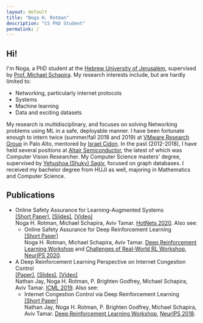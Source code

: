 ```yaml
---
layout: default
title: "Noga H. Rotman"
description: "CS PhD Student"
permalink: /
---
```

<div id="hi" class="section-text">
     <div class="section-title">
        <h2><span>Hi!</span></h2>
    </div>
    I'm Noga, a PhD student at the <a href="http://www.cs.huji.ac.il/" target="_blank">Hebrew University of Jerusalem</a>, supervised by <a href="https://www.michaelschapira.com/" target="_blank">Prof. Michael Schapira</a>.
    My research interests include, but are hardly limited to:
    <ul class="">
        <li>Networking, particularly internet protocols</li>
        <li>Systems</li>
        <li>Machine learning</li>
        <li>Data and exciting datasets</li>
    </ul>
    My research is multidisciplinary, and focuses on solving Networking problems using ML in a safe, deployable manner.
        I have been fortunate enough to intern twice (summer/fall 2018 and 2019) at
        <a href="https://research.vmware.com/" target="_blank">VMware Research Group</a> in Palo Alto, mentored by
        <a href="https://research.vmware.com/researchers/israel-cidon" target="_blank">Israel Cidon</a>.
        In the past (2012-2018), I have held several positions at
            <a href="https://altair-semi.com/" target="_blank">Altair Semiconductor</a>,
            the latest of which was Computer Vision Researcher.
        My Computer Science masters' degree, supervised by  <a
                href="https://www.researchgate.net/scientific-contributions/7349961_Yehoshua_Sagiv" target="_blank">
            Yehushoa (Shuky) Sagiv</a>, focused on graph databases.
        I received my bachelor degree from HUJI as well, majoring in Mathematics and Computer Science.
 </div>
 <div id="publications" class="section-text">
     <div class="section-title">
        <h2><span>Publications</span></h2>
    </div>
    <ul class="fa-ul">
	<li><i class="fa-li fas fa-scroll"> </i>
	<!--<li><i class="fa-li fas fa-book-open"></i>-->
		<span class="paperName">
			Online Safety Assurance for Learning-Augmented Systems
		</span>
		<br>
		<a href="https://dl.acm.org/doi/10.1145/3422604.3425940" target="_blank">[Short Paper]</a>,
		<a href="assets/slides/OSAP_Hotnets.pdf" target="_blank">[Slides]</a>,
		<a href="https://youtu.be/a3JO5p10MHE?t=5830" target="_blank">[Video]</a>
		<br>Noga H. Rotman, Michael Schapira, Aviv Tamar.
		<a href="http://conferences.sigcomm.org/hotnets/2020/" target="_blank">HotNets 2020</a>. Also see:
		<ul class="fa-ul">
			<li><i class="fa-li fas fa-scroll"> </i>
			<span class="paperName">
				Online Safety Assurance for Deep Reinforcement Learning
			</span>
			<br><a href="https://arxiv.org/pdf/2010.03625.pdf" target="_blank">[Short Paper]</a>
			<br>Noga H. Rotman, Michael Schapira, Aviv Tamar.
			<a href="https://sites.google.com/view/deep-rl-workshop-neurips2020/" target="_blank">
				Deep Reinforcement Learning Workshop</a> and
				<a href="https://sites.google.com/view/neurips2020rwrl" target="_blank">
					Challenges of Real-World RL Workshop</a>,
				<a href="https://neurips.cc/" target="_blank">NeurIPS 2020</a>.
			</li>
		</ul>
	</li>
	<li><i class="fa-li fas fa-scroll"> </i>
		<span class="paperName">
			A Deep Reinforcement Learning Perspective on Internet Congestion Control
		</span>
		<br>
		<a href="https://arxiv.org/abs/1810.03259v3" target="_blank">[Paper]</a>,
		<a href="assets/slides/Aurora_AIWeek.pdf" target="_blank">[Slides]</a>,
		<a href="https://youtu.be/8bzHuplGI-M" target="_blank">[Video]</a>
		<br>Nathan Jay, Noga H. Rotman, P. Brighten Godfrey, Michael Schapira, Aviv Tamar.
		<a href="https://icml.cc/" target="_blank">ICML 2019</a>. Also see:
		<ul class="fa-ul">
			<li><i class="fa-li fas fa-scroll"> </i>
			<span class="paperName">
				Internet Congestion Control via Deep Reinforcement Learning
			</span>
			<br><a href="https://arxiv.org/abs/1810.03259" target="_blank">[Short Paper]</a>
			<br>Nathan Jay, Noga H. Rotman, P. Brighten Godfrey, Michael Schapira, Aviv Tamar.
			<a href="https://sites.google.com/view/deep-rl-workshop-nips-2018/home" target="_blank">Deep Reinforcement Learning Workshop</a>, <a href="https://neurips.cc/" target="_blank">NeurIPS 2018</a>.
			</li>
		</ul>
		</li>
</ul>
</div>